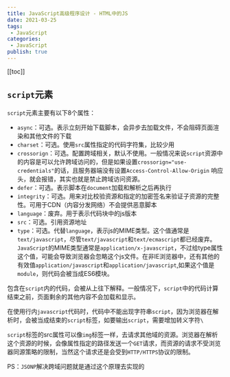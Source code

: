 ```yaml
---
title: JavaScript高级程序设计 - HTML中的JS
date: 2021-03-25
tags:
 - JavaScript
categories:
 - JavaScript
publish: true
---
```

[[toc]]

## `script`元素

`script`元素主要有以下8个属性：
 - `async`：可选。表示立刻开始下载脚本，会异步去加载文件，不会阻碍页面渲染和其他文件的下载
 - `charset`：可选。使用`src`属性指定的代码字符集，比较少用
 - `crossorign`：可选。配置跨域相关，默认不使用。一般情况来说`script`资源中的内容是可以允许跨域访问的，但是如果设置`crossorign="use-credentials"`的话，且服务器端没有设置`Access-Control-Allow-Origin` 响应头，就会报错，其实也就是禁止跨域访问资源。
 - `defer`：可选。表示脚本在`document`加载和解析之后再执行
 - `integrity`：可选。用来对比校验资源和指定的加密签名来验证子资源的完整性。可用于CDN（内容分发网络）不会提供恶意脚本
 - `language`：废弃。用于表示代码块中的js版本
 - `src`：可选。引用资源地址
 - `type`：可选。代替`language`，表示js的MIME类型。这个值通常是`text/javascript`，尽管`text/javascript`和`text/ecmascript`都已经废弃。`JavaScript`的MIME类型通常是`application/x-javascript`，不过给type属性这个值，可能会导致浏览器会忽略这个js文件。在非IE浏览器中，还有其他的有效值`application/javascript`和`application/javascript`,如果这个值是`module`，则代码会被当成ES6模块。

 包含在`script`内的代码，会被从上往下解释。一般情况下，`script`中的代码计算结束之前，页面剩余的其他内容不会加载和显示。

在使用行内`javascript`代码时，代码中不能出现字符串`script`，因为浏览器在解析时，会被当成结束的`script`标签，如要输出`script`，需要增加转义字符`\`

 `script`标签的src属性可以像`img`标签一样，去请求其他域的资源。浏览器在解析这个资源的时候，会像属性指定的路径发送一个`GET`请求，而资源的请求不受浏览器同源策略的限制，当然这个请求还是会受到`HTTP/HTTPS`协议的限制。

 PS：`JSONP`解决跨域问题就是通过这个原理去实现的